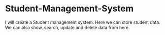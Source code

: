 # Student-Management-System
I will create a Student management system. Here we can store student data. We can also show, search, update and delete data from here.  
